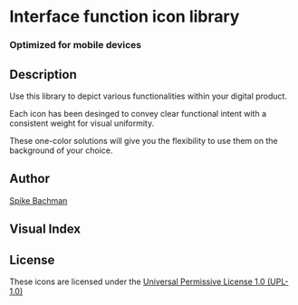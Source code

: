 # Interface function icon library

### Optimized for mobile devices

## Description

Use this library to depict various functionalities within your digital product.

Each icon has been desinged to convey clear functional intent with a consistent weight for visual uniformity.

These one-color solutions will give you the flexibility to use them on the background of your choice.

## Author

[Spike Bachman](https://spike.bachman.in)

## Visual Index

## License

These icons are licensed under the [Universal Permissive License 1.0 (UPL-1.0)](<https://tldrlegal.com/license/universal-permissive-license-1.0-(upl-1.0)>)

